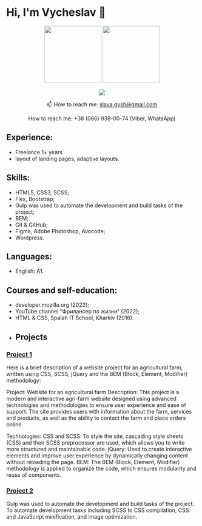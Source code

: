 # Hi, I'm Vycheslav 👋
<p align='center'>
   <a href="https://github-readme-stats.vercel.app/api?username=SlavaGvsh&show_icons=true&count_private=true"><img
           height=150
           src="https://github-readme-stats.vercel.app/api?username=SlavaGvsh&show_icons=true&count_private=true"/></a>
   <a href="https://github.com/SlavaGvsh/github-readme-stats"><img height=150
                                                                  src="https://github-readme-stats.vercel.app/api/top-langs/?username=SlavaGvsh&layout=compact"/></a>
</p>
<p align='center'>
   <a href="https://t.me/slava_gvsh">
       <img src="https://img.shields.io/badge/Telegram-2CA5E0?style=for-the-badge&logo=telegram&logoColor=white"/>
   </a>
<p align='center'>
   📫 How to reach me: <a href='mailto:slava.gvsh@gmail.com'>slava.gvsh@gmail.com</a>
</p>
<p align='center'>
    How to reach me: +38 (066) 938-00-74 (Viber, WhatsApp)
</p>

## Experience:
* Freelance 1+ years
* layout of landing pages, adaptive layouts. 

## Skills:
* HTML5, CSS3, SCSS;
* Flex, Bootstrap;
* Gulp was used to automate the development and build tasks of the project;
* BEM;
* Git & GitHub;
* Figma, Adobe Photoshop, Avocode;
* Wordpress.

## Languages:
* English: A1.

## Courses and self-education:
* developer.mozilla.org (2022);
* YouTube channel “Фрилансер по жизни” (2022); 
* HTML & CSS, Spalah IT School, Kharkiv (2016).
* ## Projects
### [Project 1](https://slavagvsh.github.io/Agrios/)
Here is a brief description of a website project for an agricultural farm, written using CSS, SCSS, jQuery and the BEM (Block, Element, Modifier) ​​methodology:

Project: Website for an agricultural farm
Description:
This project is a modern and interactive agri-farm website designed using advanced technologies and methodologies to ensure user experience and ease of support. The site provides users with information about the farm, services and products, as well as the ability to contact the farm and place orders online.

Technologies:
CSS and SCSS: To style the site, cascading style sheets (CSS) and their SCSS preprocessor are used, which allows you to write more structured and maintainable code.
jQuery: Used to create interactive elements and improve user experience by dynamically changing content without reloading the page.
BEM: The BEM (Block, Element, Modifier) ​​methodology is applied to organize the code, which ensures modularity and reuse of components.

### [Project 2](https://slavagvsh.github.io/Agrios-gulp/)
Gulp was used to automate the development and build tasks of the project. To automate development tasks including SCSS to CSS compilation, CSS and JavaScript minification, and image optimization.

